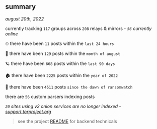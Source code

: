 
## summary
_august 20th, 2022_

currently tracking `117` groups across `208` relays & mirrors - _`56` currently online_

⏲ there have been `11` posts within the `last 24 hours`

🦈 there have been `129` posts within the `month of august`

🪐 there have been `668` posts within the `last 90 days`

🏚 there have been `2225` posts within the `year of 2022`

🦕 there have been `4511` posts `since the dawn of ransomwatch`

there are `56` custom parsers indexing posts

_`20` sites using v2 onion services are no longer indexed - [support.torproject.org](https://support.torproject.org/onionservices/v2-deprecation/)_

> see the project [README](https://github.com/joshhighet/ransomwatch#ransomwatch--) for backend technicals
